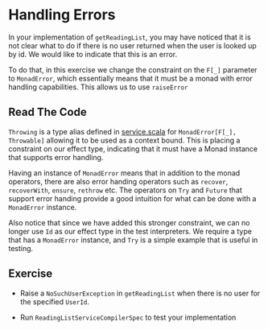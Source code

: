 # Handling Errors

In your implementation of `getReadingList`, you may have noticed that it is not clear what to do if there is
no user returned when the user is looked up by id. We would like to indicate that this is an error.

To do that, in this exercise we change the constraint on the `F[_]` parameter to `MonadError`, which essentially means that it must
be a monad with error handling capabilities. This allows us to use `raiseError`

## Read The Code

`Throwing` is a type alias defined in [service.scala](./src/main/scala/service.scala) for `MonadError[F[_], Throwable]` allowing it to be 
used as a context bound. This is placing a constraint on our effect type, indicating that it must have a Monad instance that supports
error handling.

Having an instance of `MonadError` means that in addition to the monad operators, there are also error handing operators
such as `recover`, `recoverWith`, `ensure`, `rethrow` etc. The operators on `Try` and `Future` that support error handing 
provide a good intuition for what can be done with a `MonadError` instance.

Also notice that since we have added this stronger constraint, we can no longer use `Id` as our effect type in the test
interpreters. We require a type that has a `MonadError` instance, and `Try` is a simple example that is useful in testing.

## Exercise

- Raise a `NoSuchUserException` in `getReadingList` when there is no user for the specified `UserId`.

- Run `ReadingListServiceCompilerSpec` to test your implementation